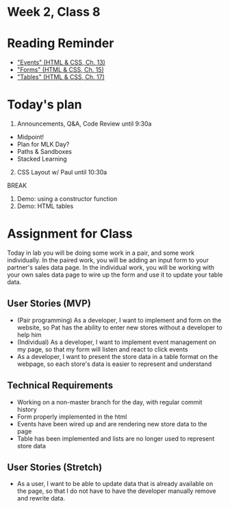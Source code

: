 # Week 2, Class 8

# Reading Reminder
* ["Events" (HTML & CSS, Ch. 13)]()
* ["Forms" (HTML & CSS, Ch. 15)]()
* ["Tables" (HTML & CSS, Ch. 17)]()

# Today's plan
1. Announcements, Q&A, Code Review until 9:30a
  * Midpoint!
  * Plan for MLK Day?
  * Paths & Sandboxes
  * Stacked Learning
2. CSS Layout w/ Paul until 10:30a

BREAK

1. Demo: using a constructor function
2. Demo: HTML tables

# Assignment for Class
Today in lab you will be doing some work in a pair, and some work individually. In the paired work, you will be adding an input form to your partner's sales data page. In the individual work, you will be working with your own sales data page to wire up the form and use it to update your table data.


## User Stories (MVP)
 - (Pair programming) As a developer, I want to implement and form on the website, so Pat has the ability to enter new stores without a developer to help him
 - (Individual) As a developer, I want to implement event management on my page, so that my form will listen and react to click events
 - As a developer, I want to present the store data in a table format on the webpage, so each store's data is easier to represent and understand

## Technical Requirements
 - Working on a non-master branch for the day, with regular commit history
 - Form properly implemented in the html
 - Events have been wired up and are rendering new store data to the page
 - Table has been implemented and lists are no longer used to represent store data

## User Stories (Stretch)
 - As a user, I want to be able to update data that is already available on the page, so that I do not have to have the developer manually remove and rewrite data.
